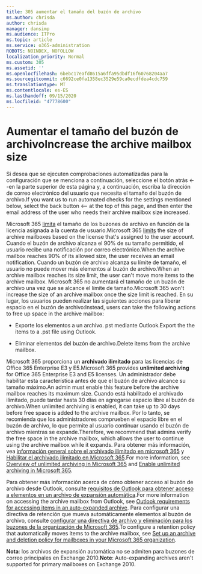```yaml
---
title: 305 aumentar el tamaño del buzón de archivo
ms.author: chrisda
author: chrisda
manager: dansimp
ms.audience: ITPro
ms.topic: article
ms.service: o365-administration
ROBOTS: NOINDEX, NOFOLLOW
localization_priority: Normal
ms.custom: 305
ms.assetid: ''
ms.openlocfilehash: 6bebc17eafd8615a6ffa95dbdf16f60768204aa7
ms.sourcegitcommit: c6692ce0fa1358ec3529e59ca0ecdfdea4cdc759
ms.translationtype: MT
ms.contentlocale: es-ES
ms.lasthandoff: 09/15/2020
ms.locfileid: "47778600"
---
```

# <a name="increase-the-archive-mailbox-size"></a><span data-ttu-id="b8ed0-102">Aumentar el tamaño del buzón de archivo</span><span class="sxs-lookup"><span data-stu-id="b8ed0-102">Increase the archive mailbox size</span></span>


<span data-ttu-id="b8ed0-103">Si desea que se ejecuten comprobaciones automatizadas para la configuración que se menciona a continuación, seleccione el botón atrás <--en la parte superior de esta página y, a continuación, escriba la dirección de correo electrónico del usuario que necesita el tamaño del buzón de archivo.</span><span class="sxs-lookup"><span data-stu-id="b8ed0-103">If you want us to run automated checks for the settings mentioned below, select the back button <-- at the top of this page, and then enter the email address of the user who needs their archive mailbox size increased.</span></span>

<span data-ttu-id="b8ed0-104">Microsoft 365 [limita](https://docs.microsoft.com/office365/servicedescriptions/exchange-online-service-description/exchange-online-limits#mailbox-storage-limits) el tamaño de los buzones de archivo en función de la licencia asignada a la cuenta de usuario.</span><span class="sxs-lookup"><span data-stu-id="b8ed0-104">Microsoft 365 [limits](https://docs.microsoft.com/office365/servicedescriptions/exchange-online-service-description/exchange-online-limits#mailbox-storage-limits) the size of archive mailboxes based on the license that's assigned to the user account.</span></span> <span data-ttu-id="b8ed0-105">Cuando el buzón de archivo alcanza el 90% de su tamaño permitido, el usuario recibe una notificación por correo electrónico.</span><span class="sxs-lookup"><span data-stu-id="b8ed0-105">When the archive mailbox reaches 90% of its allowed size, the user receives an email notification.</span></span> <span data-ttu-id="b8ed0-106">Cuando un buzón de archivo alcanza su límite de tamaño, el usuario no puede mover más elementos al buzón de archivo.</span><span class="sxs-lookup"><span data-stu-id="b8ed0-106">When an archive mailbox reaches its size limit, the user can't move more items to the archive mailbox.</span></span> <span data-ttu-id="b8ed0-107">Microsoft 365 no aumentará el tamaño de un buzón de archivo una vez que se alcance el límite de tamaño.</span><span class="sxs-lookup"><span data-stu-id="b8ed0-107">Microsoft 365 won't increase the size of an archive mailbox once the size limit is reached.</span></span> <span data-ttu-id="b8ed0-108">En su lugar, los usuarios pueden realizar las siguientes acciones para liberar espacio en el buzón de archivo:</span><span class="sxs-lookup"><span data-stu-id="b8ed0-108">Instead, users can take the following actions to free up space in the archive mailbox:</span></span>

- <span data-ttu-id="b8ed0-109">Exporte los elementos a un archivo. pst mediante Outlook.</span><span class="sxs-lookup"><span data-stu-id="b8ed0-109">Export the the items to a .pst file using Outlook.</span></span>

- <span data-ttu-id="b8ed0-110">Eliminar elementos del buzón de archivo.</span><span class="sxs-lookup"><span data-stu-id="b8ed0-110">Delete items from the archive mailbox.</span></span>

<span data-ttu-id="b8ed0-111">Microsoft 365 proporciona un **archivado ilimitado** para las licencias de Office 365 Enterprise E3 y E5.</span><span class="sxs-lookup"><span data-stu-id="b8ed0-111">Microsoft 365 provides **unlimited archiving** for Office 365 Enterprise E3 and E5 licenses.</span></span> <span data-ttu-id="b8ed0-112">Un administrador debe habilitar esta característica antes de que el buzón de archivo alcance su tamaño máximo.</span><span class="sxs-lookup"><span data-stu-id="b8ed0-112">An admin must enable this feature before the archive mailbox reaches its maximum size.</span></span> <span data-ttu-id="b8ed0-113">Cuando está habilitado el archivado ilimitado, puede tardar hasta 30 días en agregarse espacio libre al buzón de archivo.</span><span class="sxs-lookup"><span data-stu-id="b8ed0-113">When unlimited archiving is enabled, it can take up to 30 days before free space is added to the archive mailbox.</span></span> <span data-ttu-id="b8ed0-114">Por lo tanto, se recomienda que los administradores comprueben el espacio libre en el buzón de archivo, lo que permite al usuario continuar usando el buzón de archivo mientras se expande.</span><span class="sxs-lookup"><span data-stu-id="b8ed0-114">Therefore, we recommend that admins verify the free space in the archive mailbox, which allows the user to continue using the archive mailbox while it expands.</span></span> <span data-ttu-id="b8ed0-115">Para obtener más información, vea [información general sobre el archivado ilimitado en microsoft 365](https://docs.microsoft.com/microsoft-365/compliance/unlimited-archiving) y [Habilitar el archivado ilimitado en Microsoft 365](https://docs.microsoft.com/microsoft-365/compliance/enable-unlimited-archiving).</span><span class="sxs-lookup"><span data-stu-id="b8ed0-115">For more information, see [Overview of unlimited archiving in Microsoft 365](https://docs.microsoft.com/microsoft-365/compliance/unlimited-archiving) and [Enable unlimited archiving in Microsoft 365](https://docs.microsoft.com/microsoft-365/compliance/enable-unlimited-archiving).</span></span>

<span data-ttu-id="b8ed0-116">Para obtener más información acerca de cómo obtener acceso al buzón de archivo desde Outlook, consulte [requisitos de Outlook para obtener acceso a elementos en un archivo de expansión automática](https://docs.microsoft.com/microsoft-365/compliance/unlimited-archiving#outlook-requirements-for-accessing-items-in-an-auto-expanded-archive).</span><span class="sxs-lookup"><span data-stu-id="b8ed0-116">For more information on accessing the archive mailbox from Outlook, see [Outlook requirements for accessing items in an auto-expanded archive](https://docs.microsoft.com/microsoft-365/compliance/unlimited-archiving#outlook-requirements-for-accessing-items-in-an-auto-expanded-archive).</span></span> <span data-ttu-id="b8ed0-117">Para configurar una directiva de retención que mueva automáticamente elementos al buzón de archivo, consulte [configurar una directiva de archivo y eliminación para los buzones de la organización de Microsoft 365](https://docs.microsoft.com/microsoft-365/compliance/set-up-an-archive-and-deletion-policy-for-mailboxes).</span><span class="sxs-lookup"><span data-stu-id="b8ed0-117">To configure a retention policy that automatically moves items to the archive mailbox, see [Set up an archive and deletion policy for mailboxes in your Microsoft 365 organization](https://docs.microsoft.com/microsoft-365/compliance/set-up-an-archive-and-deletion-policy-for-mailboxes).</span></span>

<span data-ttu-id="b8ed0-118">**Nota**: los archivos de expansión automática no se admiten para buzones de correo principales en Exchange 2010.</span><span class="sxs-lookup"><span data-stu-id="b8ed0-118">**Note**: Auto-expanding archives aren't supported for primary mailboxes on Exchange 2010.</span></span>
